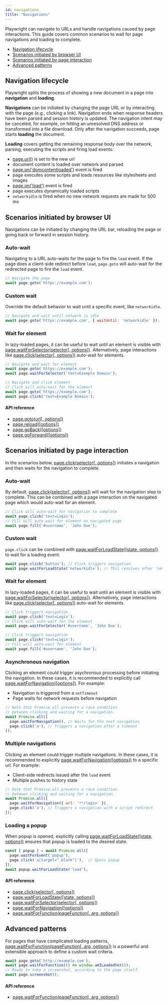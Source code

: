 ```yaml
---
id: navigations
title: "Navigations"
---
```


Playwright can navigate to URLs and handle navigations caused by page interactions. This guide covers common scenarios to wait for page navigations and loading to complete.

- [Navigation lifecycle](#navigation-lifecycle)
- [Scenarios initiated by browser UI](#scenarios-initiated-by-browser-ui)
- [Scenarios initiated by page interaction](#scenarios-initiated-by-page-interaction)
- [Advanced patterns](#advanced-patterns)

## Navigation lifecycle

Playwright splits the process of showing a new document in a page into **navigation** and **loading**.

**Navigations** can be initiated by changing the page URL or by interacting with the page (e.g., clicking a link). Navigation ends when response headers have been parsed and session history is updated. The navigation intent may be canceled, for example, on hitting an unresolved DNS address or transformed into a file download. Only after the navigation succeeds, page starts **loading** the document.

**Loading** covers getting the remaining response body over the network, parsing, executing the scripts and firing load events:
- [page.url()](./api/class-page.md#pageurl) is set to the new url
- document content is loaded over network and parsed
- [page.on('domcontentloaded')](./api/class-page.md#pageondomcontentloaded) event is fired
- page executes some scripts and loads resources like stylesheets and images
- [page.on('load')](./api/class-page.md#pageonload) event is fired
- page executes dynamically loaded scripts
- `networkidle` is fired when no new network requests are made for 500 ms

## Scenarios initiated by browser UI

Navigations can be initiated by changing the URL bar, reloading the page or going back or forward in session history.

### Auto-wait

Navigating to a URL auto-waits for the page to fire the `load` event. If the page does a client-side redirect before `load`, `page.goto` will auto-wait for the redirected page to fire the `load` event.

```js
// Navigate the page
await page.goto('https://example.com');
```

### Custom wait

Override the default behavior to wait until a specific event, like `networkidle`.

```js
// Navigate and wait until network is idle
await page.goto('https://example.com', { waitUntil: 'networkidle' });
```

### Wait for element

In lazy-loaded pages, it can be useful to wait until an element is visible with [page.waitForSelector(selector[, options])](./api/class-page.md#pagewaitforselectorselector-options). Alternatively, page interactions like [page.click(selector[, options])](./api/class-page.md#pageclickselector-options) auto-wait for elements.

```js
// Navigate and wait for element
await page.goto('https://example.com');
await page.waitForSelector('text=Example Domain');

// Navigate and click element
// Click will auto-wait for the element
await page.goto('https://example.com');
await page.click('text=Example Domain');
```

#### API reference
- [page.goto(url[, options])](./api/class-page.md#pagegotourl-options)
- [page.reload([options])](./api/class-page.md#pagereloadoptions)
- [page.goBack([options])](./api/class-page.md#pagegobackoptions)
- [page.goForward([options])](./api/class-page.md#pagegoforwardoptions)

## Scenarios initiated by page interaction

In the scenarios below, [page.click(selector[, options])](./api/class-page.md#pageclickselector-options) initiates a navigation and then waits for the navigation to complete.

### Auto-wait

By default, [page.click(selector[, options])](./api/class-page.md#pageclickselector-options) will wait for the navigation step to complete. This can be combined with a page interaction on the navigated page which would auto-wait for an element.

```js
// Click will auto-wait for navigation to complete
await page.click('text=Login');
// Fill will auto-wait for element on navigated page
await page.fill('#username', 'John Doe');
```

### Custom wait

`page.click` can be combined with [page.waitForLoadState([state, options])](./api/class-page.md#pagewaitforloadstatestate-options) to wait for a loading event.

```js
await page.click('button'); // Click triggers navigation
await page.waitForLoadState('networkidle'); // This resolves after 'networkidle'
```

### Wait for element

In lazy-loaded pages, it can be useful to wait until an element is visible with [page.waitForSelector(selector[, options])](./api/class-page.md#pagewaitforselectorselector-options). Alternatively, page interactions like [page.click(selector[, options])](./api/class-page.md#pageclickselector-options) auto-wait for elements.

```js
// Click triggers navigation
await page.click('text=Login');
// Click will auto-wait for the element
await page.waitForSelector('#username', 'John Doe');

// Click triggers navigation
await page.click('text=Login');
// Fill will auto-wait for element
await page.fill('#username', 'John Doe');
```

### Asynchronous navigation

Clicking an element could trigger asychronous processing before initiating the navigation. In these cases, it is recommended to explicitly call [page.waitForNavigation([options])](./api/class-page.md#pagewaitfornavigationoptions). For example:
* Navigation is triggered from a `setTimeout`
* Page waits for network requests before navigation

```js
// Note that Promise.all prevents a race condition
// between clicking and waiting for a navigation.
await Promise.all([
  page.waitForNavigation(), // Waits for the next navigation
  page.click('a'), // Triggers a navigation after a timeout
]);
```

### Multiple navigations

Clicking an element could trigger multiple navigations. In these cases, it is recommended to explicitly [page.waitForNavigation([options])](./api/class-page.md#pagewaitfornavigationoptions) to a specific url. For example:
* Client-side redirects issued after the `load` event
* Multiple pushes to history state

```js
// Note that Promise.all prevents a race condition
// between clicking and waiting for a navigation.
await Promise.all([
  page.waitForNavigation({ url: '**/login' }),
  page.click('a'), // Triggers a navigation with a script redirect
]);
```

### Loading a popup

When popup is opened, explicitly calling [page.waitForLoadState([state, options])](./api/class-page.md#pagewaitforloadstatestate-options) ensures that popup is loaded to the desired state.

```js
const [ popup ] = await Promise.all([
  page.waitForEvent('popup'),
  page.click('a[target="_blank"]'),  // Opens popup
]);
await popup.waitForLoadState('load');
```

#### API reference
- [page.click(selector[, options])](./api/class-page.md#pageclickselector-options)
- [page.waitForLoadState([state, options])](./api/class-page.md#pagewaitforloadstatestate-options)
- [page.waitForSelector(selector[, options])](./api/class-page.md#pagewaitforselectorselector-options)
- [page.waitForNavigation([options])](./api/class-page.md#pagewaitfornavigationoptions)
- [page.waitForFunction(pageFunction[, arg, options])](./api/class-page.md#pagewaitforfunctionpagefunction-arg-options)

## Advanced patterns

For pages that have complicated loading patterns, [page.waitForFunction(pageFunction[, arg, options])](./api/class-page.md#pagewaitforfunctionpagefunction-arg-options) is a powerful and extensible approach to define a custom wait criteria.

```js
await page.goto('http://example.com');
await page.waitForFunction(() => window.amILoadedYet());
// Ready to take a screenshot, according to the page itself.
await page.screenshot();
```

#### API reference
- [page.waitForFunction(pageFunction[, arg, options])](./api/class-page.md#pagewaitforfunctionpagefunction-arg-options)

[Accessibility]: ./api/class-accessibility.md "Accessibility"
[Browser]: ./api/class-browser.md "Browser"
[BrowserContext]: ./api/class-browsercontext.md "BrowserContext"
[BrowserServer]: ./api/class-browserserver.md "BrowserServer"
[BrowserType]: ./api/class-browsertype.md "BrowserType"
[CDPSession]: ./api/class-cdpsession.md "CDPSession"
[ChromiumBrowser]: ./api/class-chromiumbrowser.md "ChromiumBrowser"
[ChromiumBrowserContext]: ./api/class-chromiumbrowsercontext.md "ChromiumBrowserContext"
[ChromiumCoverage]: ./api/class-chromiumcoverage.md "ChromiumCoverage"
[ConsoleMessage]: ./api/class-consolemessage.md "ConsoleMessage"
[Dialog]: ./api/class-dialog.md "Dialog"
[Download]: ./api/class-download.md "Download"
[ElementHandle]: ./api/class-elementhandle.md "ElementHandle"
[FileChooser]: ./api/class-filechooser.md "FileChooser"
[FirefoxBrowser]: ./api/class-firefoxbrowser.md "FirefoxBrowser"
[Frame]: ./api/class-frame.md "Frame"
[JSHandle]: ./api/class-jshandle.md "JSHandle"
[Keyboard]: ./api/class-keyboard.md "Keyboard"
[Logger]: ./api/class-logger.md "Logger"
[Mouse]: ./api/class-mouse.md "Mouse"
[Page]: ./api/class-page.md "Page"
[Playwright]: ./api/class-playwright.md "Playwright"
[Request]: ./api/class-request.md "Request"
[Response]: ./api/class-response.md "Response"
[Route]: ./api/class-route.md "Route"
[Selectors]: ./api/class-selectors.md "Selectors"
[TimeoutError]: ./api/class-timeouterror.md "TimeoutError"
[Touchscreen]: ./api/class-touchscreen.md "Touchscreen"
[Video]: ./api/class-video.md "Video"
[WebKitBrowser]: ./api/class-webkitbrowser.md "WebKitBrowser"
[WebSocket]: ./api/class-websocket.md "WebSocket"
[Worker]: ./api/class-worker.md "Worker"
[Element]: https://developer.mozilla.org/en-US/docs/Web/API/element "Element"
[Evaluation Argument]: ./core-concepts.md#evaluationargument "Evaluation Argument"
[Promise]: https://developer.mozilla.org/en-US/docs/Web/JavaScript/Reference/Global_Objects/Promise "Promise"
[iterator]: https://developer.mozilla.org/en-US/docs/Web/JavaScript/Reference/Iteration_protocols "Iterator"
[origin]: https://developer.mozilla.org/en-US/docs/Glossary/Origin "Origin"
[selector]: https://developer.mozilla.org/en-US/docs/Web/CSS/CSS_Selectors "selector"
[Serializable]: https://developer.mozilla.org/en-US/docs/Web/JavaScript/Reference/Global_Objects/JSON/stringify#Description "Serializable"
[UIEvent.detail]: https://developer.mozilla.org/en-US/docs/Web/API/UIEvent/detail "UIEvent.detail"
[UnixTime]: https://en.wikipedia.org/wiki/Unix_time "Unix Time"
[xpath]: https://developer.mozilla.org/en-US/docs/Web/XPath "xpath"

[Array]: https://developer.mozilla.org/en-US/docs/Web/JavaScript/Reference/Global_Objects/Array "Array"
[boolean]: https://developer.mozilla.org/en-US/docs/Web/JavaScript/Data_structures#Boolean_type "Boolean"
[Buffer]: https://nodejs.org/api/buffer.html#buffer_class_buffer "Buffer"
[ChildProcess]: https://nodejs.org/api/child_process.html "ChildProcess"
[Error]: https://nodejs.org/api/errors.html#errors_class_error "Error"
[EventEmitter]: https://nodejs.org/api/events.html#events_class_eventemitter "EventEmitter"
[function]: https://developer.mozilla.org/en-US/docs/Web/JavaScript/Reference/Global_Objects/Function "Function"
[Map]: https://developer.mozilla.org/en-US/docs/Web/JavaScript/Reference/Global_Objects/Map "Map"
[null]: https://developer.mozilla.org/en-US/docs/Web/JavaScript/Reference/Global_Objects/null "null"
[number]: https://developer.mozilla.org/en-US/docs/Web/JavaScript/Data_structures#Number_type "Number"
[Object]: https://developer.mozilla.org/en-US/docs/Web/JavaScript/Reference/Global_Objects/Object "Object"
[Promise]: https://developer.mozilla.org/en-US/docs/Web/JavaScript/Reference/Global_Objects/Promise "Promise"
[Readable]: https://nodejs.org/api/stream.html#stream_class_stream_readable "Readable"
[RegExp]: https://developer.mozilla.org/en-US/docs/Web/JavaScript/Reference/Global_Objects/RegExp "RegExp"
[string]: https://developer.mozilla.org/en-US/docs/Web/JavaScript/Data_structures#String_type "string"
[URL]: https://nodejs.org/api/url.html "URL"